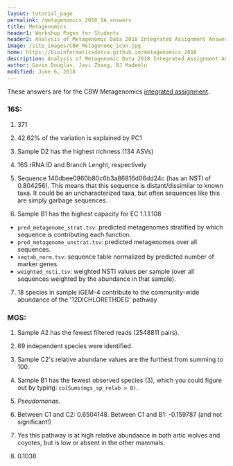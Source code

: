 ```yaml
---
layout: tutorial_page
permalink: /metagenomics_2018_IA_answers
title: Metagenomics
header1: Workshop Pages for Students
header2: Analysis of Metagenomic Data 2018 Integrated Assignment Answers
image: /site_images/CBW_Metagenome_icon.jpg
home: https://bioinformaticsdotca.github.io/metagenomics_2018
description: Analysis of Metagenomic Data 2018 Integrated Assignment Answers
author: Gavin Douglas, Javi Zhang, BJ Madeolu
modified: June 6, 2018
---
```


These answers are for the CBW Metagenomics [integrated assignment](https://bioinformaticsdotca.github.io/metagenomics_2018_IA).

### 16S:

1. 371

2. 42.62% of the variation is explained by PC1

3. Sample D2 has the highest richness (134 ASVs)

4. 16S rRNA ID and Branch Lenght, respectively

5. Sequence 140dbee0860b80c6b3a86816d06dd24c (has an NSTI of 0.804256). This means that this sequence is distant/dissimilar to known taxa. It could be an uncharacterized taxa, but often sequences like this are simply garbage sequences.

6. Sample B1 has the highest capacity for EC 1.1.1.108
 * ```pred_metagenome_strat.tsv```: predicted metagenomes stratified by which sequence is contributing each function.
 * ```pred_metagenome_unstrat.tsv```: predicted metagenomes over all sequences.
 * ```seqtab_norm.tsv```: sequence table normalized by predicted number of marker genes.
 * ```weighted_nsti.tsv```: weighted NSTI values per sample (over all sequences weighted by the abundance in that sample).

7. 18 species in sample iGEM-4 contribute to the community-wide abundance of the '12DICHLORETHDEG' pathway

### MGS:

1. Sample A2 has the fewest filtered reads (2548811 pairs).

2. 69 independent species were identified.

3. Sample C2's relative abundane values are the furthest from summing to 100.

4. Sample B1 has the fewest observed species (3), which you could figure out by typing: ```colSums(mgs_sp_relab > 0)```.

5. _Pseudomonas_.

6. Between C1 and C2: 0.6504148. Between C1 and B1: -0.159787 (and not significant!)

7. Yes this pathway is at high relative abundance in both artic wolves and coyotes, but is low or absent in the other mammals.

7. 0.1038
